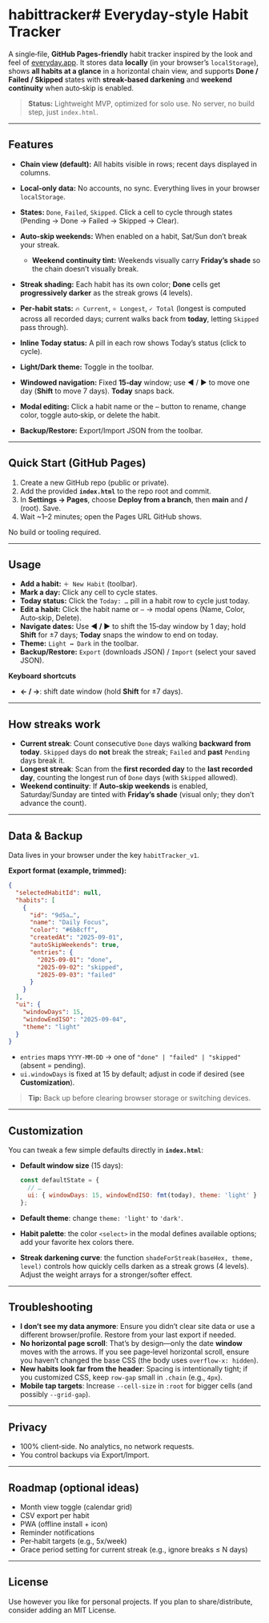 # habittracker# Everyday‑style Habit Tracker

A single‑file, **GitHub Pages‑friendly** habit tracker inspired by the look and feel of [everyday.app](https://everyday.app/). It stores data **locally** (in your browser’s `localStorage`), shows **all habits at a glance** in a horizontal chain view, and supports **Done / Failed / Skipped** states with **streak‑based darkening** and **weekend continuity** when auto‑skip is enabled.

> **Status:** Lightweight MVP, optimized for solo use. No server, no build step, just `index.html`.

---

## Features

* **Chain view (default):** All habits visible in rows; recent days displayed in columns.
* **Local‑only data:** No accounts, no sync. Everything lives in your browser `localStorage`.
* **States:** `Done`, `Failed`, `Skipped`. Click a cell to cycle through states (Pending → Done → Failed → Skipped → Clear).
* **Auto‑skip weekends:** When enabled on a habit, Sat/Sun don’t break your streak.

  * **Weekend continuity tint:** Weekends visually carry **Friday’s shade** so the chain doesn’t visually break.
* **Streak shading:** Each habit has its own color; **Done** cells get **progressively darker** as the streak grows (4 levels).
* **Per‑habit stats:** `🔥 Current`, `⭐ Longest`, `✓ Total` (longest is computed across all recorded days; current walks back from **today**, letting `Skipped` pass through).
* **Inline Today status:** A pill in each row shows Today’s status (click to cycle).
* **Light/Dark theme:** Toggle in the toolbar.
* **Windowed navigation:** Fixed **15‑day** window; use ◀ / ▶ to move one day (**Shift** to move 7 days). **Today** snaps back.
* **Modal editing:** Click a habit name or the `⋯` button to rename, change color, toggle auto‑skip, or delete the habit.
* **Backup/Restore:** Export/Import JSON from the toolbar.

---

## Quick Start (GitHub Pages)

1. Create a new GitHub repo (public or private).
2. Add the provided **`index.html`** to the repo root and commit.
3. In **Settings → Pages**, choose **Deploy from a branch**, then **main** and **/** (root). Save.
4. Wait \~1–2 minutes; open the Pages URL GitHub shows.

No build or tooling required.

---

## Usage

* **Add a habit:** `＋ New Habit` (toolbar).
* **Mark a day:** Click any cell to cycle states.
* **Today status:** Click the `Today: …` pill in a habit row to cycle just today.
* **Edit a habit:** Click the habit name or `⋯` → modal opens (Name, Color, Auto‑skip, Delete).
* **Navigate dates:** Use **◀ / ▶** to shift the 15‑day window by 1 day; hold **Shift** for ±7 days; **Today** snaps the window to end on today.
* **Theme:** `Light ↔ Dark` in the toolbar.
* **Backup/Restore:** `Export` (downloads JSON) / `Import` (select your saved JSON).

**Keyboard shortcuts**

* **← / →**: shift date window (hold **Shift** for ±7 days).

---

## How streaks work

* **Current streak**: Count consecutive `Done` days walking **backward from today**. `Skipped` days do **not** break the streak; `Failed` and **past** `Pending` days break it.
* **Longest streak**: Scan from the **first recorded day** to the **last recorded day**, counting the longest run of `Done` days (with `Skipped` allowed).
* **Weekend continuity**: If **Auto‑skip weekends** is enabled, Saturday/Sunday are tinted with **Friday’s shade** (visual only; they don’t advance the count).

---

## Data & Backup

Data lives in your browser under the key `habitTracker_v1`.

**Export format (example, trimmed):**

```json
{
  "selectedHabitId": null,
  "habits": [
    {
      "id": "9d5a…",
      "name": "Daily Focus",
      "color": "#6b8cff",
      "createdAt": "2025-09-01",
      "autoSkipWeekends": true,
      "entries": {
        "2025-09-01": "done",
        "2025-09-02": "skipped",
        "2025-09-03": "failed"
      }
    }
  ],
  "ui": {
    "windowDays": 15,
    "windowEndISO": "2025-09-04",
    "theme": "light"
  }
}
```

* `entries` maps `YYYY-MM-DD` → one of `"done" | "failed" | "skipped"` (absent = pending).
* `ui.windowDays` is fixed at 15 by default; adjust in code if desired (see **Customization**).

> **Tip:** Back up before clearing browser storage or switching devices.

---

## Customization

You can tweak a few simple defaults directly in **`index.html`**:

* **Default window size** (15 days):

  ```js
  const defaultState = {
    // …
    ui: { windowDays: 15, windowEndISO: fmt(today), theme: 'light' }
  };
  ```
* **Default theme**: change `theme: 'light'` to `'dark'`.
* **Habit palette**: the color `<select>` in the modal defines available options; add your favorite hex colors there.
* **Streak darkening curve**: the function `shadeForStreak(baseHex, theme, level)` controls how quickly cells darken as a streak grows (4 levels). Adjust the weight arrays for a stronger/softer effect.

---

## Troubleshooting

* **I don’t see my data anymore**: Ensure you didn’t clear site data or use a different browser/profile. Restore from your last export if needed.
* **No horizontal page scroll**: That’s by design—only the date **window** moves with the arrows. If you see page‑level horizontal scroll, ensure you haven’t changed the base CSS (the body uses `overflow-x: hidden`).
* **New habits look far from the header**: Spacing is intentionally tight; if you customized CSS, keep `row-gap` small in `.chain` (e.g., `4px`).
* **Mobile tap targets**: Increase `--cell-size` in `:root` for bigger cells (and possibly `--grid-gap`).

---

## Privacy

* 100% client‑side. No analytics, no network requests.
* You control backups via Export/Import.

---

## Roadmap (optional ideas)

* Month view toggle (calendar grid)
* CSV export per habit
* PWA (offline install + icon)
* Reminder notifications
* Per‑habit targets (e.g., 5x/week)
* Grace period setting for current streak (e.g., ignore breaks ≤ N days)

---

## License

Use however you like for personal projects. If you plan to share/distribute, consider adding an MIT License.
